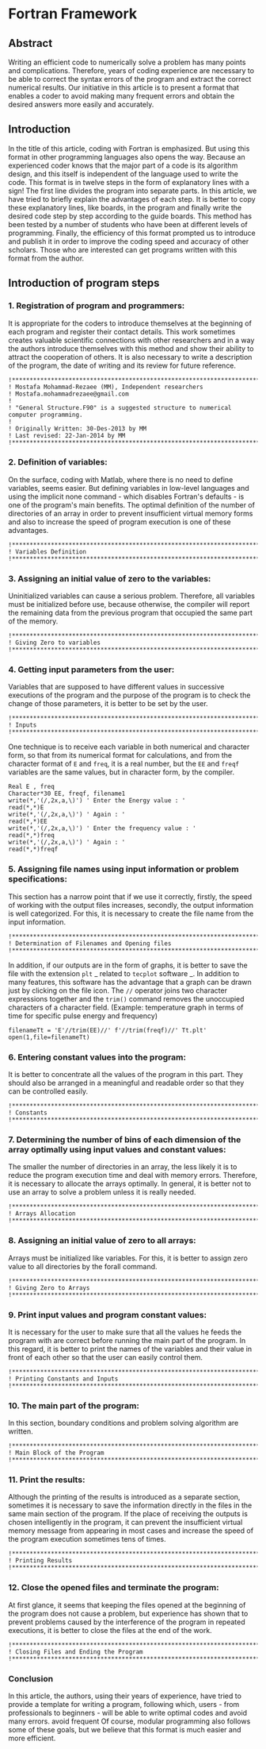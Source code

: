 # Fortran Framework

## Abstract
Writing an efficient code to numerically solve a problem has many points and complications. Therefore, years of coding experience are necessary to be able to correct the syntax errors of the program and extract the correct numerical results. Our initiative in this article is to present a format that enables a coder to avoid making many frequent errors and obtain the desired answers more easily and accurately.

## Introduction
In the title of this article, coding with Fortran is emphasized. But using this format in other programming languages also opens the way. Because an experienced coder knows that the major part of a code is its algorithm design, and this itself is independent of the language used to write the code. This format is in twelve steps in the form of explanatory lines with a sign! The first line divides the program into separate parts. In this article, we have tried to briefly explain the advantages of each step. It is better to copy these explanatory lines, like boards, in the program and finally write the desired code step by step according to the guide boards. This method has been tested by a number of students who have been at different levels of programming. Finally, the efficiency of this format prompted us to introduce and publish it in order to improve the coding speed and accuracy of other scholars. Those who are interested can get programs written with this format from the author.

## Introduction of program steps
### 1. Registration of program and programmers:
It is appropriate for the coders to introduce themselves at the beginning of each program and register their contact details. This work sometimes creates valuable scientific connections with other researchers and in a way the authors introduce themselves with this method and show their ability to attract the cooperation of others. It is also necessary to write a description of the program, the date of writing and its review for future reference.

```
!******************************************************************************************
! Mostafa Mohammad-Rezaee (MM), Independent researchers
! Mostafa.mohammadrezaee@gmail.com
!
! "General Structure.F90" is a suggested structure to numerical computer programming.
!
! Originally Written: 30-Des-2013 by MM
! Last revised: 22-Jan-2014 by MM
!******************************************************************************************
```

### 2. Definition of variables:
On the surface, coding with Matlab, where there is no need to define variables, seems easier. But defining variables in low-level languages and using the implicit none command - which disables Fortran's defaults - is one of the program's main benefits. The optimal definition of the number of directories of an array in order to prevent insufficient virtual memory forms and also to increase the speed of program execution is one of these advantages.

```
!******************************************************************************************
! Variables Definition
!******************************************************************************************
```

### 3. Assigning an initial value of zero to the variables:
Uninitialized variables can cause a serious problem. Therefore, all variables must be initialized before use, because otherwise, the compiler will report the remaining data from the previous program that occupied the same part of the memory.

```
!******************************************************************************************
! Giving Zero to variables
!******************************************************************************************
```

### 4. Getting input parameters from the user:
Variables that are supposed to have different values in successive executions of the program and the purpose of the program is to check the change of those parameters, it is better to be set by the user.

```
!******************************************************************************************
! Inputs
!******************************************************************************************
```

One technique is to receive each variable in both numerical and character form, so that from its numerical format for calculations, and from the character format of `E` and `freq`, it is a real number, but the `EE` and `freqf` variables are the same values, but in character form, by the compiler.

```
Real E , freq
Character*30 EE, freqf, filename1
write(*,'(/,2x,a,\)') ' Enter the Energy value : '
read(*,*)E
write(*,'(/,2x,a,\)') ' Again : '
read(*,*)EE
write(*,'(/,2x,a,\)') ' Enter the frequency value : '
read(*,*)freq
write(*,'(/,2x,a,\)') ' Again : '
read(*,*)freqf
```

### 5. Assigning file names using input information or problem specifications:
This section has a narrow point that if we use it correctly, firstly, the speed of working with the output files increases, secondly, the output information is well categorized. For this, it is necessary to create the file name from the input information.

```
!******************************************************************************************
! Determination of Filenames and Opening files
!******************************************************************************************
```

In addition, if our outputs are in the form of graphs, it is better to save the file with the extension `plt` _ related to `tecplot` software _. In addition to many features, this software has the advantage that a graph can be drawn just by clicking on the file icon. The `//` operator joins two character expressions together and the `trim()` command removes the unoccupied characters of a character field. (Example: temperature graph in terms of time for specific pulse energy and frequency)

```
filenameTt = 'E'//trim(EE)//' f'//trim(freqf)//' Tt.plt'
open(1,file=filenameTt)
```

### 6. Entering constant values into the program:
It is better to concentrate all the values of the program in this part. They should also be arranged in a meaningful and readable order so that they can be controlled easily.

```
!******************************************************************************************
! Constants
!******************************************************************************************
```

### 7. Determining the number of bins of each dimension of the array optimally using input values and constant values:
The smaller the number of directories in an array, the less likely it is to reduce the program execution time and deal with memory errors. Therefore, it is necessary to allocate the arrays optimally. In general, it is better not to use an array to solve a problem unless it is really needed.

```
!******************************************************************************************
! Arrays Allocation
!******************************************************************************************
```

### 8. Assigning an initial value of zero to all arrays:
Arrays must be initialized like variables. For this, it is better to assign zero value to all directories by the forall command.

```
!******************************************************************************************
! Giving Zero to Arrays
!******************************************************************************************
```

### 9. Print input values and program constant values:
It is necessary for the user to make sure that all the values he feeds the program with are correct before running the main part of the program.
In this regard, it is better to print the names of the variables and their value in front of each other so that the user can easily control them.

```
!******************************************************************************************
! Printing Constants and Inputs
!******************************************************************************************
```

### 10. The main part of the program:
In this section, boundary conditions and problem solving algorithm are written.

```
!******************************************************************************************
! Main Block of the Program
!******************************************************************************************
```

### 11. Print the results:
Although the printing of the results is introduced as a separate section, sometimes it is necessary to save the information directly in the files in the same main section of the program. If the place of receiving the outputs is chosen intelligently in the program, it can prevent the insufficient virtual memory message from appearing in most cases and increase the speed of the program execution sometimes tens of times.

```
!******************************************************************************************
! Printing Results
!******************************************************************************************
```

### 12. Close the opened files and terminate the program:
At first glance, it seems that keeping the files opened at the beginning of the program does not cause a problem, but experience has shown that to prevent problems caused by the interference of the program in repeated executions, it is better to close the files at the end of the work.

```
!******************************************************************************************
! Closing Files and Ending the Program
!******************************************************************************************
```

### Conclusion
In this article, the authors, using their years of experience, have tried to provide a template for writing a program, following which, users - from professionals to beginners - will be able to write optimal codes and avoid many errors. avoid frequent Of course, modular programming also follows some of these goals, but we believe that this format is much easier and more efficient.
